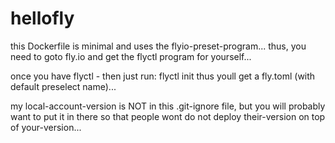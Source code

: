 # hellofly

this Dockerfile is minimal and uses the flyio-preset-program...
thus, you need to goto fly.io and get the flyctl program for yourself...

once you have flyctl - then just run: flyctl init
thus youll get a fly.toml (with default preselect name)...

my local-account-version is NOT in this .git-ignore file, but
you will probably want to put it in there so that people wont
do not deploy their-version on top of your-version...


